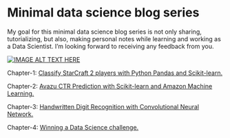 Minimal data science blog series
================================
My goal for this minimal data science blog series is not only sharing, tutorializing, but also, making personal notes while learning and working as a Data Scientist. I’m looking forward to receiving any feedback from you.

[![IMAGE ALT TEXT HERE](http://i.imgur.com/ImHqSlT.png)](https://xkcd.com/688)


Chapter-1: [Classify StarCraft 2 players with Python Pandas and Scikit-learn.](http://lenguyenthedat.github.io/minimal-data-science-1-starcraft/)

Chapter-2: [Avazu CTR Prediction with Scikit-learn and Amazon Machine Learning.](http://lenguyenthedat.github.io/minimal-data-science-2-avazu/)

Chapter-3: [Handwritten Digit Recognition with Convolutional Neural Network.](http://lenguyenthedat.github.io/minimal-data-science-3-mnist-neuralnet/)

Chapter-4: [Winning a Data Science challenge.](http://lenguyenthedat.github.io/minimal-data-science-4/)
